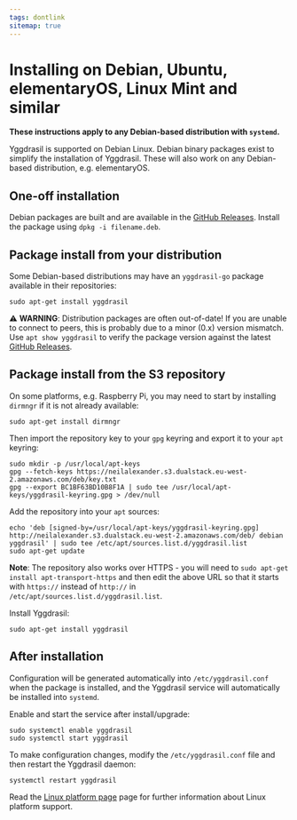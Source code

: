 ```yaml
---
tags: dontlink
sitemap: true
---
```


# Installing on Debian, Ubuntu, elementaryOS, Linux Mint and similar

**These instructions apply to any Debian-based distribution with `systemd`.**

Yggdrasil is supported on Debian Linux. Debian binary packages exist to simplify
the installation of Yggdrasil. These will also work on any Debian-based
distribution, e.g. elementaryOS.

## One-off installation

Debian packages are built and are available in the [GitHub Releases](https://github.com/yggdrasil-network/yggdrasil-go/releases).
Install the package using `dpkg -i filename.deb`.

## Package install from your distribution

Some Debian-based distributions may have an `yggdrasil-go` package available in
their repositories:
```
sudo apt-get install yggdrasil
```

⚠️ **WARNING**: Distribution packages are often out-of-date! If you are unable to connect to peers, this is probably due to a minor (0.x) version mismatch. Use `apt show yggdrasil` to verify the package version against the latest [GitHub Releases](https://github.com/yggdrasil-network/yggdrasil-go/releases).

## Package install from the S3 repository

On some platforms, e.g. Raspberry Pi, you may need to start by installing
`dirmngr` if it is not already available:
```
sudo apt-get install dirmngr
```

Then import the repository key to your `gpg` keyring and export it to your
`apt` keyring:
```
sudo mkdir -p /usr/local/apt-keys
gpg --fetch-keys https://neilalexander.s3.dualstack.eu-west-2.amazonaws.com/deb/key.txt
gpg --export BC1BF63BD10B8F1A | sudo tee /usr/local/apt-keys/yggdrasil-keyring.gpg > /dev/null
```

Add the repository into your `apt` sources:
```
echo 'deb [signed-by=/usr/local/apt-keys/yggdrasil-keyring.gpg] http://neilalexander.s3.dualstack.eu-west-2.amazonaws.com/deb/ debian yggdrasil' | sudo tee /etc/apt/sources.list.d/yggdrasil.list
sudo apt-get update
```

**Note**: The repository also works over HTTPS - you will need to `sudo apt-get install apt-transport-https` and then edit the above URL so that it starts with `https://` instead of `http://` in `/etc/apt/sources.list.d/yggdrasil.list`.

Install Yggdrasil:
```
sudo apt-get install yggdrasil
```

## After installation

Configuration will be generated automatically into `/etc/yggdrasil.conf` when
the package is installed, and the Yggdrasil service will automatically be
installed into `systemd`.

Enable and start the service after install/upgrade:
```
sudo systemctl enable yggdrasil
sudo systemctl start yggdrasil
```

To make configuration changes, modify the `/etc/yggdrasil.conf` file and then restart the Yggdrasil daemon:
```
systemctl restart yggdrasil
```

Read the [Linux platform page](configuration.md) page for further
information about Linux platform support.
